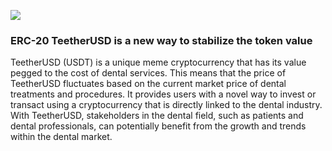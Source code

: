 ![](https://github.com/TeetherUSD/TeetherUSD/assets/140672715/e4e4bd52-a70d-480a-b691-887bbf1c2800)
### ERC-20 TeetherUSD is a new way to stabilize the token value

TeetherUSD (USDT) is a unique meme cryptocurrency that has its value pegged
to the cost of dental services. This means that the price of TeetherUSD fluctuates
based on the current market price of dental treatments and procedures. It provides
users with a novel way to invest or transact using a cryptocurrency that is directly
linked to the dental industry. With TeetherUSD, stakeholders in the dental field,
such as patients and dental professionals, can potentially benefit from the growth
and trends within the dental market.

